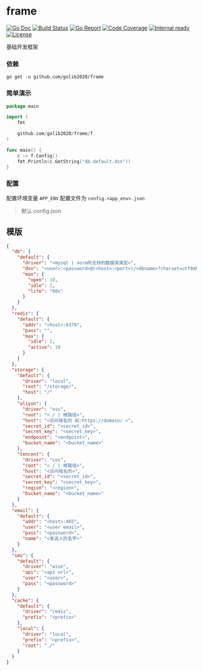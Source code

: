 # frame

[![Go Doc](https://godoc.org/github.com/golib2020/frame?status.svg)](https://godoc.org/github.com/golib2020/frame)
[![Build Status](https://travis-ci.org/golib2020/frame.svg?branch=master)](https://travis-ci.org/golib2020/frame)
[![Go Report](https://goreportcard.com/badge/github.com/golib2020/frame)](https://goreportcard.com/report/github.com/golib2020/frame)
[![Code Coverage](https://codecov.io/gh/golib2020/frame/branch/master/graph/badge.svg)](https://codecov.io/gh/golib2020/frame/branch/master)
[![Internal ready](https://img.shields.io/badge/internal-ready-success.svg)](https://github.com/golib2020/frame)
[![License](https://img.shields.io/github/license/golib2020/frame.svg?style=flat)](https://github.com/golib2020/frame)

基础开发框架

### 依赖

``` 
go get -u github.com/golib2020/frame
```

### 简单演示
```go
package main

import (
    fmt

    github.com/golib2020/frame/f
)

func main() { 
    c := f.Config()
    fmt.Println(c.GetString("db.default.dsn"))
}
```

### 配置

配置环境变量 `APP_ENV` 配置文件为 `config.<app_env>.json`

> 默认 config.json

## 模版
```json
{
  "db": {
    "default": {
      "driver": "<mysql | xorm所支持的数据库类型>", 
      "dsn": "<user>:<password>@(<host>:<port>)/<dbname>?charset=utf8mb4",
      "max": {
        "open": 10,
        "idle": 2,
        "life": "60s"
      }
    }
  },
  "redis": {
    "default": {
      "addr": "<host>:6379",
      "pass": "",
      "max": {
        "idle": 2,
        "active": 10
      }
    }
  },
  "storage": {
    "default": {
      "driver": "local",
      "root": "/storage/",
      "host": "/"
    },
    "aliyun": {
      "driver": "oss",
      "root": "< / | 根路径>",
      "host": "<访问域名的 如:https://domain/ >",
      "secret_id": "<secret_id>",
      "secret_key": "<secret_key>",
      "endpoint": "<endpoint>",
      "bucket_name": "<bucket_name>"
    },
    "tencent": {
      "driver": "cos",
      "root": "< / | 根路径>",
      "host": "<访问域名的>",
      "secret_id": "<secret_id>",
      "secret_key": "<secret_key>",
      "region": "<region>",
      "bucket_name": "<bucket_name>"
    }
  },
  "email": {
    "default": {
      "addr": "<host>:465",
      "user": "<user email>",
      "pass": "<password>",
      "name": "<发送人的名字>"
    }
  },
  "sms": {
    "default": {
      "driver": "wise",
      "api": "<api url>",
      "user": "<user>",
      "pass": "<password>"
    }
  },
  "cache": {
    "default": {
      "driver": "redis",
      "prefix": "<prefix>"
    },
    "local": {
      "driver": "local",
      "prefix": "<prefix>",
      "root": "./"
    }
  }
}
```